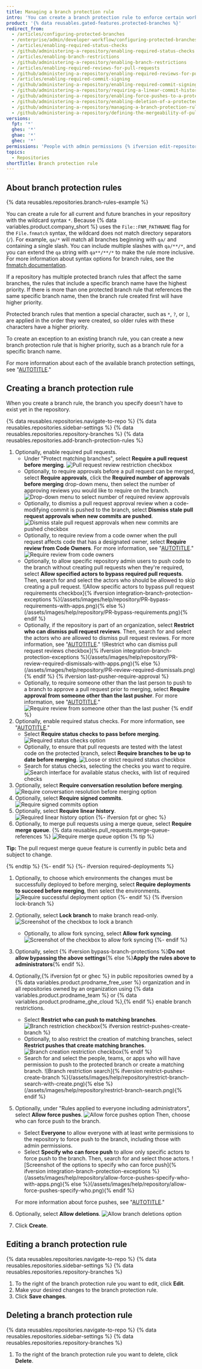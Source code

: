 ```yaml
---
title: Managing a branch protection rule
intro: 'You can create a branch protection rule to enforce certain workflows for one or more branches, such as requiring an approving review or passing status checks for all pull requests merged into the protected branch.'
product: '{% data reusables.gated-features.protected-branches %}'
redirect_from:
  - /articles/configuring-protected-branches
  - /enterprise/admin/developer-workflow/configuring-protected-branches-and-required-status-checks
  - /articles/enabling-required-status-checks
  - /github/administering-a-repository/enabling-required-status-checks
  - /articles/enabling-branch-restrictions
  - /github/administering-a-repository/enabling-branch-restrictions
  - /articles/enabling-required-reviews-for-pull-requests
  - /github/administering-a-repository/enabling-required-reviews-for-pull-requests
  - /articles/enabling-required-commit-signing
  - /github/administering-a-repository/enabling-required-commit-signing
  - /github/administering-a-repository/requiring-a-linear-commit-history
  - /github/administering-a-repository/enabling-force-pushes-to-a-protected-branch
  - /github/administering-a-repository/enabling-deletion-of-a-protected-branch
  - /github/administering-a-repository/managing-a-branch-protection-rule
  - /github/administering-a-repository/defining-the-mergeability-of-pull-requests/managing-a-branch-protection-rule
versions:
  fpt: '*'
  ghes: '*'
  ghae: '*'
  ghec: '*'
permissions: 'People with admin permissions {% ifversion edit-repository-rules %}or a custom role with the "edit repository rules" permission{% endif %} to a repository can manage branch protection rules.'
topics:
  - Repositories
shortTitle: Branch protection rule
---
```

## About branch protection rules

{% data reusables.repositories.branch-rules-example %}

You can create a rule for all current and future branches in your repository with the wildcard syntax `*`. Because {% data variables.product.company_short %} uses the `File::FNM_PATHNAME` flag for the `File.fnmatch` syntax, the wildcard does not match directory separators (`/`). For example, `qa/*` will match all branches beginning with `qa/` and containing a single slash. You can include multiple slashes with `qa/**/*`, and you can extend the `qa` string with `qa**/**/*` to make the rule more inclusive. For more information about syntax options for branch rules, see the [fnmatch documentation](https://ruby-doc.org/core-2.5.1/File.html#method-c-fnmatch).

If a repository has multiple protected branch rules that affect the same branches, the rules that include a specific branch name have the highest priority. If there is more than one protected branch rule that references the same specific branch name, then the branch rule created first will have higher priority.

Protected branch rules that mention a special character, such as `*`, `?`, or `]`, are applied in the order they were created, so older rules with these characters have a higher priority.

To create an exception to an existing branch rule, you can create a new branch protection rule that is higher priority, such as a branch rule for a specific branch name.

For more information about each of the available branch protection settings, see "[AUTOTITLE](/repositories/configuring-branches-and-merges-in-your-repository/defining-the-mergeability-of-pull-requests/about-protected-branches)."

## Creating a branch protection rule

When you create a branch rule, the branch you specify doesn't have to exist yet in the repository.

{% data reusables.repositories.navigate-to-repo %}
{% data reusables.repositories.sidebar-settings %}
{% data reusables.repositories.repository-branches %}
{% data reusables.repositories.add-branch-protection-rules %}
1. Optionally, enable required pull requests.
   - Under "Protect matching branches", select **Require a pull request before merging**.
     ![Pull request review restriction checkbox](/assets/images/help/repository/PR-reviews-required-updated.png)
   - Optionally, to require approvals before a pull request can be merged, select **Require approvals**, click the **Required number of approvals before merging** drop-down menu, then select the number of approving reviews you would like to require on the branch.
     ![Drop-down menu to select number of required review approvals](/assets/images/help/repository/number-of-required-review-approvals-updated.png)
   - Optionally, to dismiss a pull request approval review when a code-modifying commit is pushed to the branch, select **Dismiss stale pull request approvals when new commits are pushed**.
     ![Dismiss stale pull request approvals when new commits are pushed checkbox](/assets/images/help/repository/PR-reviews-required-dismiss-stale.png)
   - Optionally, to require review from a code owner when the pull request affects code that has a designated owner, select **Require review from Code Owners**. For more information, see "[AUTOTITLE](/repositories/managing-your-repositorys-settings-and-features/customizing-your-repository/about-code-owners)."
     ![Require review from code owners](/assets/images/help/repository/PR-review-required-code-owner.png)
   - Optionally, to allow specific repository admin users to push code to the branch without creating pull requests when they're required, select **Allow specified actors to bypass required pull requests**. Then, search for and select the actors who should be allowed to skip creating a pull request.
     ![Allow specific actors to bypass pull request requirements checkbox]{% ifversion integration-branch-protection-exceptions %}(/assets/images/help/repository/PR-bypass-requirements-with-apps.png){% else %}(/assets/images/help/repository/PR-bypass-requirements.png){% endif %}
   - Optionally, if the repository is part of an organization, select **Restrict who can dismiss pull request reviews**. Then, search for and select the actors who are allowed to dismiss pull request reviews. For more information, see "[AUTOTITLE](/pull-requests/collaborating-with-pull-requests/reviewing-changes-in-pull-requests/dismissing-a-pull-request-review)."
     ![Restrict who can dismiss pull request reviews checkbox]{% ifversion integration-branch-protection-exceptions %}(/assets/images/help/repository/PR-review-required-dismissals-with-apps.png){% else %}(/assets/images/help/repository/PR-review-required-dismissals.png){% endif %}
{% ifversion last-pusher-require-approval %}
   - Optionally, to require someone other than the last person to push to a branch to approve a pull request prior to merging, select **Require approval from someone other than the last pusher**. For more information, see "[AUTOTITLE](/repositories/configuring-branches-and-merges-in-your-repository/defining-the-mergeability-of-pull-requests/about-protected-branches#require-pull-request-reviews-before-merging)."
     ![Require review from someone other than the last pusher](/assets/images/help/repository/last-pusher-review-required.png)
{% endif %}
1. Optionally, enable required status checks. For more information, see "[AUTOTITLE](/pull-requests/collaborating-with-pull-requests/collaborating-on-repositories-with-code-quality-features/about-status-checks)."
   - Select **Require status checks to pass before merging**.
     ![Required status checks option](/assets/images/help/repository/required-status-checks.png)
   - Optionally, to ensure that pull requests are tested with the latest code on the protected branch, select **Require branches to be up to date before merging**.
     ![Loose or strict required status checkbox](/assets/images/help/repository/protecting-branch-loose-status.png)
   - Search for status checks, selecting the checks you want to require.
     ![Search interface for available status checks, with list of required checks](/assets/images/help/repository/required-statuses-list.png)
1. Optionally, select **Require conversation resolution before merging**.
  ![Require conversation resolution before merging option](/assets/images/help/repository/require-conversation-resolution.png)
1. Optionally, select **Require signed commits**.
  ![Require signed commits option](/assets/images/help/repository/require-signed-commits.png)
1. Optionally, select **Require linear history**.
  ![Required linear history option](/assets/images/help/repository/required-linear-history.png)
{%- ifversion fpt or ghec %}
1. Optionally, to merge pull requests using a merge queue, select **Require merge queue**. {% data reusables.pull_requests.merge-queue-references %}
  ![Require merge queue option](/assets/images/help/repository/require-merge-queue.png)
  {% tip %}

  **Tip:** The pull request merge queue feature is currently in public beta and subject to change.

  {% endtip %}
{%- endif %}
{%- ifversion required-deployments %}
1. Optionally, to choose which environments the changes must be successfully deployed to before merging, select **Require deployments to succeed before merging**, then select the environments.
   ![Require successful deployment option](/assets/images/help/repository/require-successful-deployment.png)
{%- endif %}
{% ifversion lock-branch %}
1. Optionally, select **Lock branch** to make branch read-only.
![Screenshot of the checkbox to lock a branch](/assets/images/help/repository/lock-branch.png)
   -  Optionally, to allow fork syncing, select **Allow fork syncing**.
![Screenshot of the checkbox to allow fork syncing](/assets/images/help/repository/lock-branch-forksync.png)
{%- endif %}
1. Optionally, select {% ifversion bypass-branch-protections %}**Do not allow bypassing the above settings**{% else %}**Apply the rules above to administrators**{% endif %}.
1. Optionally,{% ifversion fpt or ghec %} in public repositories owned by a {% data variables.product.prodname_free_user %} organization and in all repositories owned by an organization using {% data variables.product.prodname_team %} or {% data variables.product.prodname_ghe_cloud %},{% endif %} enable branch restrictions.
   - Select **Restrict who can push to matching branches**.
     ![Branch restriction checkbox](/assets/images/help/repository/restrict-branch.png){% ifversion restrict-pushes-create-branch %}
   - Optionally, to also restrict the creation of matching branches, select **Restrict pushes that create matching branches**.
     ![Branch creation restriction checkbox](/assets/images/help/repository/restrict-branch-create.png){% endif %}
   - Search for and select the people, teams, or apps who will have permission to push to the protected branch or create a matching branch.
     ![Branch restriction search]{% ifversion restrict-pushes-create-branch %}(/assets/images/help/repository/restrict-branch-search-with-create.png){% else %}(/assets/images/help/repository/restrict-branch-search.png){% endif %}
1. Optionally, under "Rules applied to everyone including administrators", select **Allow force pushes**.
  ![Allow force pushes option](/assets/images/help/repository/allow-force-pushes.png)
  Then, choose who can force push to the branch.
    - Select **Everyone** to allow everyone with at least write permissions to the repository to force push to the branch, including those with admin permissions.
    - Select **Specify who can force push** to allow only specific actors to force push to the branch. Then, search for and select those actors.
      ![Screenshot of the options to specify who can force push]{% ifversion integration-branch-protection-exceptions %}(/assets/images/help/repository/allow-force-pushes-specify-who-with-apps.png){% else %}(/assets/images/help/repository/allow-force-pushes-specify-who.png){% endif %}

    For more information about force pushes, see "[AUTOTITLE](/repositories/configuring-branches-and-merges-in-your-repository/defining-the-mergeability-of-pull-requests/about-protected-branches#allow-force-pushes)."
1. Optionally, select **Allow deletions**.
  ![Allow branch deletions option](/assets/images/help/repository/allow-branch-deletions.png)
1. Click **Create**.

## Editing a branch protection rule

{% data reusables.repositories.navigate-to-repo %}
{% data reusables.repositories.sidebar-settings %}
{% data reusables.repositories.repository-branches %}
1. To the right of the branch protection rule you want to edit, click **Edit**.
1. Make your desired changes to the branch protection rule.
1. Click **Save changes**.

## Deleting a branch protection rule

{% data reusables.repositories.navigate-to-repo %}
{% data reusables.repositories.sidebar-settings %}
{% data reusables.repositories.repository-branches %}
1. To the right of the branch protection rule you want to delete, click **Delete**.
